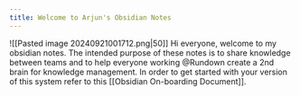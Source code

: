 ```yaml
---
title: Welcome to Arjun's Obsidian Notes
---
```


![[Pasted image 20240921001712.png|50]]
Hi everyone, welcome to my obsidian notes. The intended purpose of these notes is to share knowledge between teams and to help everyone working @Rundown create a 2nd brain for knowledge management. In order to get started with your version of this system refer to this [[Obsidian On-boarding Document]]. 

